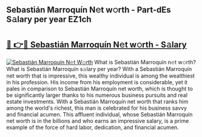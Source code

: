 ## Sebastián Marroquín N𝚎t w𝚘rth - Part-dEs S𝚊lary per year EZ1ch

# <h2><a href="http://gc0p2d.nevu.top/?p=Sebasti%c3%a1n+Marroqu%c3%adn">🔗 👉🔴 Sebastián Marroquín N𝚎t w𝚘rth - S𝚊lary</a></h2>

[![Sebastián Marroquín N𝚎t W𝚘rth](https://i.imgur.com/Oavwk0R.jpeg)](http://gc0p2d.nevu.top/?p=Sebasti%c3%a1n+Marroqu%c3%adn)
What is Sebastián Marroquín n𝚎t w𝚘rth? What is Sebastián Marroquín s𝚊lary per year?
With a Sebastián Marroquín net worth that is impressive, this wealthy individual is among the wealthiest in his profession. His income from his employment is considerable, yet it pales in comparison to Sebastián Marroquín net worth, which is thought to be significantly larger thanks to his numerous business pursuits and real estate investments. With a Sebastián Marroquín net worth that ranks him among the world's richest, this man is celebrated for his business savvy and financial acumen. This affluent individual, whose Sebastián Marroquín net worth is in the billions and who earns an impressive salary, is a prime example of the force of hard labor, dedication, and financial acumen.
